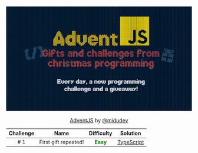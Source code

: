 <div align="center">

![AdventJS](./AdventJS.png)

[AdventJS](https://adventjs.dev/) by  [@midudev](https://github.com/midudev)

</div>


| Challenge | Name | Difficulty | Solution |
| :---------: | :---------: | :---------: | :---------: |
| # 1    | First gift repeated!  | <span style="color:green">**Easy**</span>| [TypeScript]()    |
